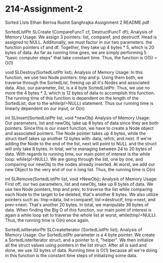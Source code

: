 # 214-Assignment-2
Sorted Lists
Ethan Berroa
Rushit Sanghrajka
Assignment 2
README.pdf

SortedListPtr SLCreate (CompareFuncT cf, DestructFuncT df);
Analysis of Memory Usage: We assign 3 pointers: list, comparef, and destructf. Head is assigned to NULL. Additonally, we must factor in our two parameters: the function pointers cf and df. Together, they take up 4 bytes * 5, which is 20 bytes of data. As far as running time goes, we are simply performing 5 "basic computer steps" that take constant time. Thus, the function is O(5) = O(1)

void SLDestroy(SortedListPtr list);
Analysis of Memory Usage: In this function, we use two Node pointers: tmp and p. Using them both, we traverse through the SortedList, freeing up all it's Nodes and associated data. Also, our parameter, list, is a 4 byte SortedListPtr. Thus, we use no more the 4 bytes * 3, which is 12 bytes of data to accomplish this function. The running time of this function is dependent on the length of the SortedList, due to the while(p!=NULL) statement. Thus our running time is linearly dependent on our input, or O(n)

int SLInsert(SortedListPtr list, void *newObj)
Analysis of Memory Usage: Our parameters, list and newObj, take up 8 bytes of data since they are both pointers. Since this is our insert function, we have to create a Node object and associated pointers. The Node pointer takes up 4 bytes, while the struct itself takes up another 12 bytes with: data, refctr, and next. If we're adding the Node to the end of the list, next will point to NULL and the struct will only take 8 bytes. In total, we're managing between 24 to 20 bytes of data. With regards to running time, our main point of interest is the while loop: while(p!=NULL). We are going through the list, one by one, and comparing our newObj to the nodes already inserted. At worst, we add our new Object to the very end of our n long list. Thus, the running time is O(n)

int SLRemove(SortedListPtr list, void *NewObj);
Analysis of Memory Usage: First off, our two parameters, list and newObj, take up 8 bytes of data. We use two Node pointers, tmp and prev, to traverse the list while comparing each Node to the target to be deleted, that's another 8 bytes. We also utilize pointers such as: tmp->data, list->comparef, list->destructf, tmp->next, and prev->next. That's another 20 bytes. In total, we manipulate 36 bytes of data. When finding the Big O of this function, our main point of interest is again a while loop set to traverse the whole list at worst, while(tmp!=NULL). Thus, the running time is O(n) once again.

SortedListIteratorPtr SLCreateIterator (SortedListPtr list);
Analysis of Memory Usage: Our SortedListPtr parameter is a 4 byte pointer. We create a SortedListerIterator struct, and a pointer to it, "helper". We then initialize all the struct values using pointers in the list struct. After all is said and done, we use 32 bytes of data. Running time is O(1) because all we're doing in this function is the constant time steps of initializing some data.

